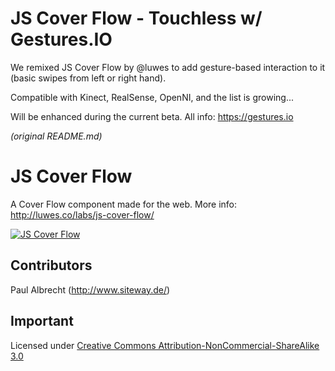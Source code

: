 # JS Cover Flow - Touchless w/ Gestures.IO
We remixed JS Cover Flow by @luwes to add gesture-based interaction to it (basic swipes from left or right hand).

Compatible with Kinect, RealSense, OpenNI, and the list is growing...

Will be enhanced during the current beta. All info: https://gestures.io


*(original README.md)*
# JS Cover Flow
A Cover Flow component made for the web. More info: http://luwes.co/labs/js-cover-flow/

[![JS Cover Flow](https://raw.github.com/luwes/js-cover-flow/master/preview.png)](http://luwes.co/labs/js-cover-flow/)

## Contributors
Paul Albrecht (http://www.siteway.de/)

## Important
Licensed under [Creative Commons Attribution-NonCommercial-ShareAlike 3.0](http://creativecommons.org/licenses/by-nc-sa/3.0/)
